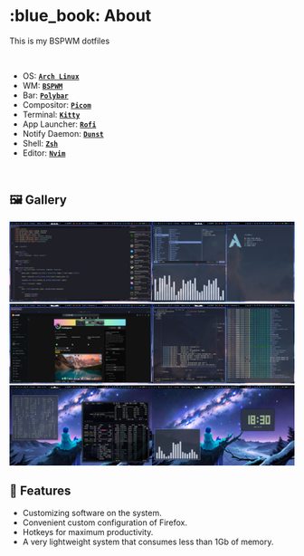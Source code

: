 <h1 align="left"> :blue_book: About</h1> 

This is my BSPWM dotfiles 

</br>

 - OS: [**`Arch Linux`**](https://archlinux.org/)
 - WM: [**`BSPWM`**](https://github.com/baskerville/bspwm)
 - Bar: [**`Polybar`**](https://github.com/polybar/polybar)
 - Compositor: [**`Picom`**](https://github.com/yshui/picom)
 - Terminal: [**`Kitty`**](https://github.com/kovidgoyal/kitty)
 - App Launcher: [**`Rofi`**](https://github.com/davatorium/rofi)
 - Notify Daemon: [**`Dunst`**](https://github.com/dunst-project/dunst)
 - Shell: [**`Zsh`**](https://github.com/zsh-users/zsh)
 - Editor: [**`Nvim`**](https://github.com/neovim/neovim)

</br>

## 🖼️ Gallery
![gallery](demo/1.png)
![gallery](demo/2.png)
![gallery](demo/3.png)


## 🚀 Features
* Customizing software on the system.
* Convenient custom configuration of Firefox.
* Hotkeys for maximum productivity.
* A very lightweight system that consumes less than 1Gb of memory.
